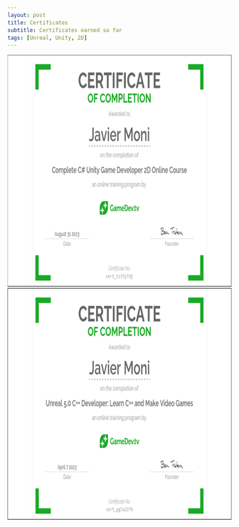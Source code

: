 ```yaml
---
layout: post
title: Certificates
subtitle: Certificates earned so far
tags: [Unreal, Unity, 2D]
---
```


<img src="/assets/img/unitycoursecert.png" width="640" height="520"/><img src="/assets/img/unrealcoursecert.png" width="640" height="520"/>

